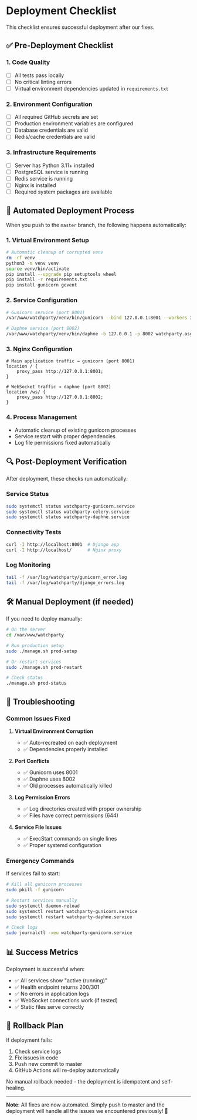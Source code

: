 # Deployment Checklist

This checklist ensures successful deployment after our fixes.

## ✅ Pre-Deployment Checklist

### 1. Code Quality
- [ ] All tests pass locally
- [ ] No critical linting errors
- [ ] Virtual environment dependencies updated in `requirements.txt`

### 2. Environment Configuration
- [ ] All required GitHub secrets are set
- [ ] Production environment variables are configured
- [ ] Database credentials are valid
- [ ] Redis/cache credentials are valid

### 3. Infrastructure Requirements
- [ ] Server has Python 3.11+ installed
- [ ] PostgreSQL service is running
- [ ] Redis service is running
- [ ] Nginx is installed
- [ ] Required system packages are available

## 🚀 Automated Deployment Process

When you push to the `master` branch, the following happens automatically:

### 1. Virtual Environment Setup
```bash
# Automatic cleanup of corrupted venv
rm -rf venv
python3 -m venv venv
source venv/bin/activate
pip install --upgrade pip setuptools wheel
pip install -r requirements.txt
pip install gunicorn gevent
```

### 2. Service Configuration
```bash
# Gunicorn service (port 8001)
/var/www/watchparty/venv/bin/gunicorn --bind 127.0.0.1:8001 --workers 3 --worker-class gevent watchparty.wsgi:application

# Daphne service (port 8002)  
/var/www/watchparty/venv/bin/daphne -b 127.0.0.1 -p 8002 watchparty.asgi:application
```

### 3. Nginx Configuration
```nginx
# Main application traffic → gunicorn (port 8001)
location / {
    proxy_pass http://127.0.0.1:8001;
}

# WebSocket traffic → daphne (port 8002)
location /ws/ {
    proxy_pass http://127.0.0.1:8002;
}
```

### 4. Process Management
- Automatic cleanup of existing gunicorn processes
- Service restart with proper dependencies
- Log file permissions fixed automatically

## 🔍 Post-Deployment Verification

After deployment, these checks run automatically:

### Service Status
```bash
sudo systemctl status watchparty-gunicorn.service
sudo systemctl status watchparty-celery.service  
sudo systemctl status watchparty-daphne.service
```

### Connectivity Tests
```bash
curl -I http://localhost:8001  # Django app
curl -I http://localhost/      # Nginx proxy
```

### Log Monitoring
```bash
tail -f /var/log/watchparty/gunicorn_error.log
tail -f /var/log/watchparty/django_errors.log
```

## 🛠️ Manual Deployment (if needed)

If you need to deploy manually:

```bash
# On the server
cd /var/www/watchparty

# Run production setup
sudo ./manage.sh prod-setup

# Or restart services
sudo ./manage.sh prod-restart

# Check status
./manage.sh prod-status
```

## 🚨 Troubleshooting

### Common Issues Fixed

1. **Virtual Environment Corruption**
   - ✅ Auto-recreated on each deployment
   - ✅ Dependencies properly installed

2. **Port Conflicts** 
   - ✅ Gunicorn uses 8001
   - ✅ Daphne uses 8002
   - ✅ Old processes automatically killed

3. **Log Permission Errors**
   - ✅ Log directories created with proper ownership
   - ✅ Files have correct permissions (644)

4. **Service File Issues**
   - ✅ ExecStart commands on single lines
   - ✅ Proper systemd configuration

### Emergency Commands

If services fail to start:
```bash
# Kill all gunicorn processes
sudo pkill -f gunicorn

# Restart services manually
sudo systemctl daemon-reload
sudo systemctl restart watchparty-gunicorn.service
sudo systemctl restart watchparty-daphne.service

# Check logs
sudo journalctl -xeu watchparty-gunicorn.service
```

## 📊 Success Metrics

Deployment is successful when:
- ✅ All services show "active (running)"
- ✅ Health endpoint returns 200/301
- ✅ No errors in application logs
- ✅ WebSocket connections work (if tested)
- ✅ Static files serve correctly

## 🔄 Rollback Plan

If deployment fails:
1. Check service logs
2. Fix issues in code
3. Push new commit to master
4. GitHub Actions will re-deploy automatically

No manual rollback needed - the deployment is idempotent and self-healing.

---

**Note**: All fixes are now automated. Simply push to master and the deployment will handle all the issues we encountered previously! 🎉
